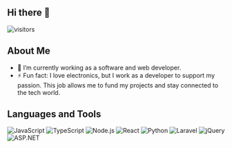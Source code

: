 ## Hi there 👋

<!--
**xherby07/xherby07** is a ✨ _special_ ✨ repository because its `README.md` (this file) appears on your GitHub profile.

Here are some ideas to get you started:

🔭 I’m currently working on
- 🌱 I’m currently learning ...
- 👯 I’m looking to collaborate on ...
- 🤔 I’m looking for help with ...
- 💬 Ask me about ...
- 📫 How to reach me: ...
- 😄 Pronouns: ...
- ⚡ Fun fact: ...
-->

![visitors]([https://visitor-badge.glitch.me/badge?page_id=xherby07&left_color=green&right_color=red](https://visitor-badge.glitch.me/badge?page_id=xherby07.xherby07.issue.1))

## About Me
- 🔭 I’m currently working as a software and web developer.
- ⚡ Fun fact: I love electronics, but I work as a developer to support my passion. This job allows me to fund my projects and stay connected to the tech world.

## Languages and Tools

![JavaScript](https://img.shields.io/badge/-JavaScript-F7DF1E?style=flat-square&logo=javascript&logoColor=black)
![TypeScript](https://img.shields.io/badge/-TypeScript-007ACC?style=flat-square&logo=typescript&logoColor=white)
![Node.js](https://img.shields.io/badge/-Node.js-339933?style=flat-square&logo=node.js&logoColor=white)
![React](https://img.shields.io/badge/-React-61DAFB?style=flat-square&logo=react&logoColor=black)
![Python](https://img.shields.io/badge/-Python-3776AB?style=flat-square&logo=python&logoColor=white)
![Laravel](https://img.shields.io/badge/-Laravel-FF2D20?style=flat-square&logo=laravel&logoColor=white)
![jQuery](https://img.shields.io/badge/-jQuery-0769AD?style=flat-square&logo=jquery&logoColor=white)
![ASP.NET](https://img.shields.io/badge/-ASP.NET-512BD4?style=flat-square&logo=dotnet&logoColor=white)
